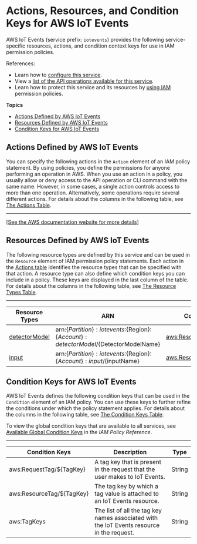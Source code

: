 # Actions, Resources, and Condition Keys for AWS IoT Events<a name="list_awsiotevents"></a>

AWS IoT Events \(service prefix: `iotevents`\) provides the following service\-specific resources, actions, and condition context keys for use in IAM permission policies\.

References:
+ Learn how to [configure this service](https://docs.aws.amazon.com/iotevents/latest/developerguide/)\.
+ View a [list of the API operations available for this service](https://docs.aws.amazon.com/iotevents/latest/apireference/)\.
+ Learn how to protect this service and its resources by [using IAM](https://docs.aws.amazon.com/iotevents/latest/developerguide/auth-and-access-control.html) permission policies\.

**Topics**
+ [Actions Defined by AWS IoT Events](#awsiotevents-actions-as-permissions)
+ [Resources Defined by AWS IoT Events](#awsiotevents-resources-for-iam-policies)
+ [Condition Keys for AWS IoT Events](#awsiotevents-policy-keys)

## Actions Defined by AWS IoT Events<a name="awsiotevents-actions-as-permissions"></a>

You can specify the following actions in the `Action` element of an IAM policy statement\. By using policies, you define the permissions for anyone performing an operation in AWS\. When you use an action in a policy, you usually allow or deny access to the API operation or CLI command with the same name\. However, in some cases, a single action controls access to more than one operation\. Alternatively, some operations require several different actions\. For details about the columns in the following table, see [The Actions Table](reference_policies_actions-resources-contextkeys.md#actions_table)\.


****  
[\[See the AWS documentation website for more details\]](http://docs.aws.amazon.com/IAM/latest/UserGuide/list_awsiotevents.html)

## Resources Defined by AWS IoT Events<a name="awsiotevents-resources-for-iam-policies"></a>

The following resource types are defined by this service and can be used in the `Resource` element of IAM permission policy statements\. Each action in the [Actions table](#awsiotevents-actions-as-permissions) identifies the resource types that can be specified with that action\. A resource type can also define which condition keys you can include in a policy\. These keys are displayed in the last column of the table\. For details about the columns in the following table, see [The Resource Types Table](reference_policies_actions-resources-contextkeys.md#resources_table)\.


****  

| Resource Types | ARN | Condition Keys | 
| --- | --- | --- | 
|   [ detectorModel ](https://docs.aws.amazon.com/iotevents/latest/developerguide/iotevents-getting-started.html)  |  arn:$\{Partition\}:iotevents:$\{Region\}:$\{Account\}:detectorModel/$\{DetectorModelName\}  |   [ aws:ResourceTag/$\{TagKey\} ](#awsiotevents-aws_ResourceTag___TagKey_)   | 
|   [ input ](https://docs.aws.amazon.com/iotevents/latest/developerguide/iotevents-getting-started.html)  |  arn:$\{Partition\}:iotevents:$\{Region\}:$\{Account\}:input/$\{inputName\}  |   [ aws:ResourceTag/$\{TagKey\} ](#awsiotevents-aws_ResourceTag___TagKey_)   | 

## Condition Keys for AWS IoT Events<a name="awsiotevents-policy-keys"></a>

AWS IoT Events defines the following condition keys that can be used in the `Condition` element of an IAM policy\. You can use these keys to further refine the conditions under which the policy statement applies\. For details about the columns in the following table, see [The Condition Keys Table](reference_policies_actions-resources-contextkeys.md#context_keys_table)\.

To view the global condition keys that are available to all services, see [Available Global Condition Keys](reference_policies_condition-keys.html#AvailableKeys) in the *IAM Policy Reference*\.


****  

| Condition Keys | Description | Type | 
| --- | --- | --- | 
|   aws:RequestTag/$\{TagKey\}  | A tag key that is present in the request that the user makes to IoT Events\. | String | 
|   aws:ResourceTag/$\{TagKey\}  | The tag key by which a tag value is attached to an IoT Events resource\. | String | 
|   aws:TagKeys  | The list of all the tag key names associated with the IoT Events resource in the request\. | String | 